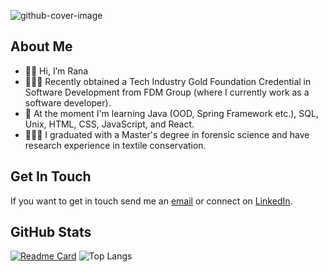 ![github-cover-image](https://github.com/rtasalem/rtasalem/assets/127218837/78205206-f5cc-4fb9-a875-1942d41faf1d)
## About Me
- 👋🏽 Hi, I’m Rana
- 👩🏽‍💻 Recently obtained a Tech Industry Gold Foundation Credential in Software Development from FDM Group (where I currently work as a software developer).
- 🌱 At the moment I'm learning Java (OOD, Spring Framework etc.), SQL, Unix, HTML, CSS, JavaScript, and React.
- 👩🏽‍🎓 I graduated with a Master's degree in forensic science and have research experience in textile conservation.
## Get In Touch
If you want to get in touch send me an [email](ranatasalem@gmail.com) or connect on [LinkedIn](https://www.linkedin.com/in/ranatasalem/).
## GitHub Stats
[![Readme Card](https://github-readme-stats.vercel.app/api/pin/?username=rtasalem&theme=shadow_blue&repo=barbie-ecommerce-website)](https://github.com/anuraghazra/github-readme-stats)
![Top Langs](https://github-readme-stats.vercel.app/api/top-langs/?username=rtasalem&theme=shadow_blue&layout=compact)
